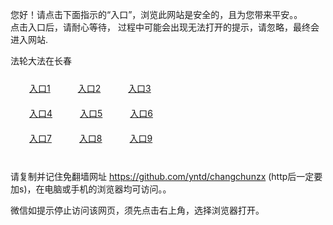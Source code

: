 您好！请点击下面指示的“入口”，浏览此网站是安全的，且为您带来平安。。 <br/>
点击入口后，请耐心等待， 过程中可能会出现无法打开的提示，请忽略，最终会进入网站. </br>

法轮大法在长春<br/>
<div style="padding:10px"><a style="margin:20px" target="_blank" href="https://dt06s1s6u2lr.cloudfront.net/2Qpsp?ebxwyf" id="ccLink1" rel="nofollow">入口1</a> <a target="_blank" style="margin:20px" href="https://d1n3ma8nb9jlwl.cloudfront.net/2Qpsp?mptdno" id="ccLink2" rel="nofollow">入口2</a> <a style="margin:20px" target="_blank" href="https://d1wkox5vlwbd8l.cloudfront.net/2Qpsp?tkatlph" id="ccLink3" rel="nofollow">入口3</a></div>

<div style="padding:10px" ><a style="margin:20px" target="_blank" href="https://dt06s1s6u2lr.cloudfront.net/2Qpsp?ebxwyf" id="ccLink4" rel="nofollow">入口4</a> <a style="margin:20px" href="https://d1n3ma8nb9jlwl.cloudfront.net/2Qpsp?mptdno" target="_blank" id="ccLink5" rel="nofollow">入口5</a> <a style="margin:20px" href="https://d1wkox5vlwbd8l.cloudfront.net/2Qpsp?tkatlph" target="_blank" id="ccLink6" rel="nofollow">入口6</a></div>

<div style="padding:10px"><a style="margin:20px" target="_blank" href="https://dt06s1s6u2lr.cloudfront.net/2Qpsp?ebxwyf" id="ccLink7" rel="nofollow">入口7</a> <a style="margin:20px" href="https://d1n3ma8nb9jlwl.cloudfront.net/2Qpsp?mptdno" target="_blank" id="ccLink8" rel="nofollow">入口8</a> <a style="margin:20px" target="_blank" href="https://d1wkox5vlwbd8l.cloudfront.net/2Qpsp?tkatlph" id="ccLink9" rel="nofollow">入口9</a></div>

<br/>



请复制并记住免翻墙网址 https://github.com/yntd/changchunzx (http后一定要加s)，在电脑或手机的浏览器均可访问。。<br/>

微信如提示停止访问该网页，须先点击右上角，选择浏览器打开。
